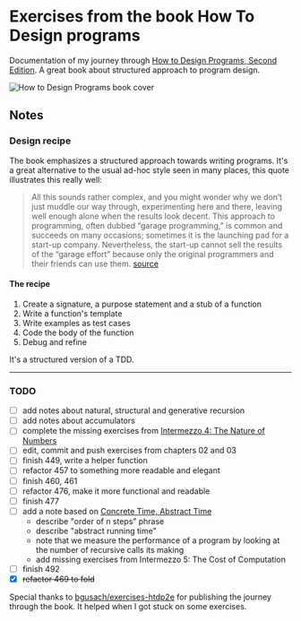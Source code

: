 # Exercises from the book How To Design programs

Documentation of my journey through [How to Design Programs, Second Edition](https://htdp.org). A great book about structured approach to program design.

![How to Design Programs book cover](https://htdp.org/htdp-2e-cover.gif)

## Notes

### Design recipe

The book emphasizes a structured approach towards writing programs. It's a great alternative to the usual ad-hoc style seen in many places, this quote illustrates this really well:

> All this sounds rather complex, and you might wonder why we don’t just muddle our way through, experimenting here and there, leaving well enough alone when the results look decent. This approach to programming, often dubbed “garage programming,” is common and succeeds on many occasions; sometimes it is the launching pad for a start-up company. Nevertheless, the start-up cannot sell the results of the “garage effort” because only the original programmers and their friends can use them. [source](https://htdp.org/2018-01-06/Book/part_one.html#%28part._ch~3ahtdp%29)

#### The recipe

1. Create a signature, a purpose statement and a stub of a function
2. Write a function's template
3. Write examples as test cases
4. Code the body of the function
5. Debug and refine

It's a structured version of a TDD.

---

### TODO

- [ ] add notes about natural, structural and generative recursion
- [ ] add notes about accumulators
- [ ] complete the missing exercises from [Intermezzo 4: The Nature of Numbers](https://htdp.org/2018-01-06/Book/i4-5.html)
- [ ] edit, commit and push exercises from chapters 02 and 03
- [ ] finish 449, write a helper function
- [ ] refactor 457 to something more readable and elegant
- [ ] finish 460, 461
- [ ] refactor 476, make it more functional and readable
- [ ] finish 477
- [ ] add a note based on [Concrete Time, Abstract Time](https://htdp.org/2018-01-06/Book/i5-6.html#%28part._.Concrete_.Time__.Abstract_.Time%29)
  - describe "order of n steps” phrase
  - describe "abstract running time"
  - note that we measure the performance of a program by looking at the number of recursive calls its making
  - add missing exercises from Intermezzo 5: The Cost of Computation
- [ ] finish 492
- [X] ~~refactor 469 to fold~~

Special thanks to [bgusach/exercises-htdp2e](https://github.com/bgusach/exercises-htdp2e) for publishing the journey through the book. It helped when I got stuck on some exercises.
